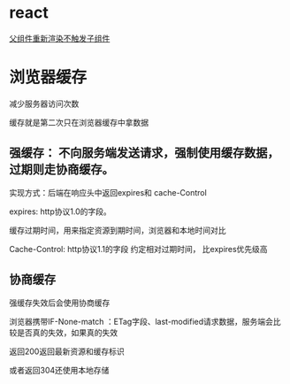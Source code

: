 # react 
[父组件重新渲染不触发子组件](https://github.com/HawthornXU/summary/blob/main/react/%E7%88%B6%E7%BB%84%E4%BB%B6%E9%87%8D%E6%96%B0%E6%B8%B2%E6%9F%93%E4%B8%8D%E8%A7%A6%E5%8F%91%E5%AD%90%E7%BB%84%E4%BB%B6.md)

# 浏览器缓存
减少服务器访问次数

缓存就是第二次只在浏览器缓存中拿数据

## **强缓存**： 不向服务端发送请求，强制使用缓存数据，过期则走协商缓存。
实现方式：后端在响应头中返回expires和 cache-Control

expires: http协议1.0的字段。

缓存过期时间，用来指定资源到期时间，浏览器和本地时间对比

Cache-Control: http协议1.1的字段
约定相对过期时间， 比expires优先级高

## 协商缓存

强缓存失效后会使用协商缓存

浏览器携带IF-None-match ：ETag字段、last-modified请求数据，服务端会比较是否真的失效，如果真的失效

返回200返回最新资源和缓存标识

或者返回304还使用本地存储
